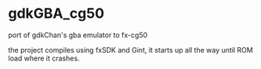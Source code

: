 # gdkGBA_cg50
port of gdkChan's gba emulator to fx-cg50

the project compiles using fxSDK and Gint, it starts up all the way until ROM load where it crashes.

